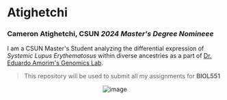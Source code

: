 # Atighetchi
### Cameron Atighetchi, CSUN _**2024 Master's Degree Nomineee**_
I am a CSUN Master's Student analyzing the differential expression of _Systemic Lupus Erythematosus_ within diverse ancestries as a part of [Dr. Eduardo Amorim's Genomics Lab](https://www.amorimlab.com/).

>This repository will be used to submit all my assignments for **BIOL551** 





<p align="center">
  <img src="https://pbs.twimg.com/media/Evp7s0cWQAAq4ve?format=jpg&name=small" alt="image">


